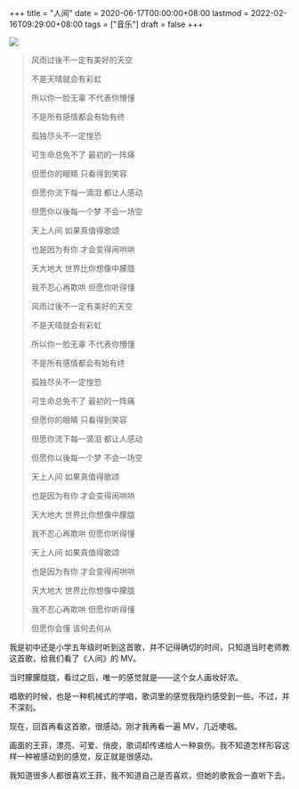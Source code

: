 +++
title = "人间"
date = 2020-06-17T00:00:00+08:00
lastmod = 2022-02-16T09:29:00+08:00
tags = ["音乐"]
draft = false
+++

![](https://images.yidajiabei.xyz/wangfei.jpg)

> 风雨过後不一定有美好的天空
>
> 不是天晴就会有彩虹
>
> 所以你一脸无辜 不代表你懵懂
>
> 不是所有感情都会有始有终
>
> 孤独尽头不一定惶恐
>
> 可生命总免不了 最初的一阵痛
>
> 但愿你的眼睛 只看得到笑容
>
> 但愿你流下每一滴泪 都让人感动
>
> 但愿你以後每一个梦 不会一场空
>
> 天上人间 如果真值得歌颂
>
> 也是因为有你 才会变得闹哄哄
>
> 天大地大 世界比你想像中朦胧
>
> 我不忍心再欺哄 但愿你听得懂
>
> 风雨过後不一定有美好的天空
>
> 不是天晴就会有彩虹
>
> 所以你一脸无辜 不代表你懵懂
>
> 不是所有感情都会有始有终
>
> 孤独尽头不一定惶恐
>
> 可生命总免不了 最初的一阵痛
>
> 但愿你的眼睛 只看得到笑容
>
> 但愿你流下每一滴泪 都让人感动
>
> 但愿你以後每一个梦 不会一场空
>
> 天上人间 如果真值得歌颂
>
> 也是因为有你 才会变得闹哄哄
>
> 天大地大 世界比你想像中朦胧
>
> 我不忍心再欺哄 但愿你听得懂
>
> 天上人间 如果真值得歌颂
>
> 也是因为有你 才会变得闹哄哄
>
> 天大地大 世界比你想像中朦胧
>
> 我不忍心再欺哄 但愿你听得懂
>
> 但愿你会懂 该何去何从

我是初中还是小学五年级时听到这首歌，并不记得确切的时间，只知道当时老师教这首歌，给我们看了《人间》的 MV。

当时朦朦胧胧，看过之后，唯一的感觉就是——这个女人画妆好浓。

唱歌的时候，也是一种机械式的学唱，歌词里的感觉我隐约感受到一些。不过，并不深刻。

现在，回首再看这首歌，很感动。刚才我再看一遍 MV，几近哽咽。

画面的王菲，漂亮、可爱、俏皮，歌词却传递给人一种哀伤。我不知道怎样形容这样一种被感动到的感觉，反正就是很感动。

我知道很多人都很喜欢王菲，我不知道自己是否喜欢，但她的歌我会一直听下去。
